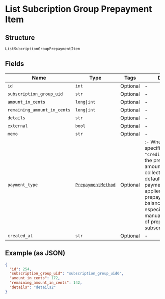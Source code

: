 
# List Subcription Group Prepayment Item

## Structure

`ListSubcriptionGroupPrepaymentItem`

## Fields

| Name | Type | Tags | Description |
|  --- | --- | --- | --- |
| `id` | `int` | Optional | - |
| `subscription_group_uid` | `str` | Optional | - |
| `amount_in_cents` | `long\|int` | Optional | - |
| `remaining_amount_in_cents` | `long\|int` | Optional | - |
| `details` | `str` | Optional | - |
| `external` | `bool` | Optional | - |
| `memo` | `str` | Optional | - |
| `payment_type` | [`PrepaymentMethod`](../../doc/models/prepayment-method.md) | Optional | :- When the `method` specified is `"credit_card_on_file"`, the prepayment amount will be collected using the default credit card payment profile and applied to the prepayment account balance. This is especially useful for manual replenishment of prepaid subscriptions. |
| `created_at` | `str` | Optional | - |

## Example (as JSON)

```json
{
  "id": 254,
  "subscription_group_uid": "subscription_group_uid6",
  "amount_in_cents": 172,
  "remaining_amount_in_cents": 142,
  "details": "details2"
}
```

